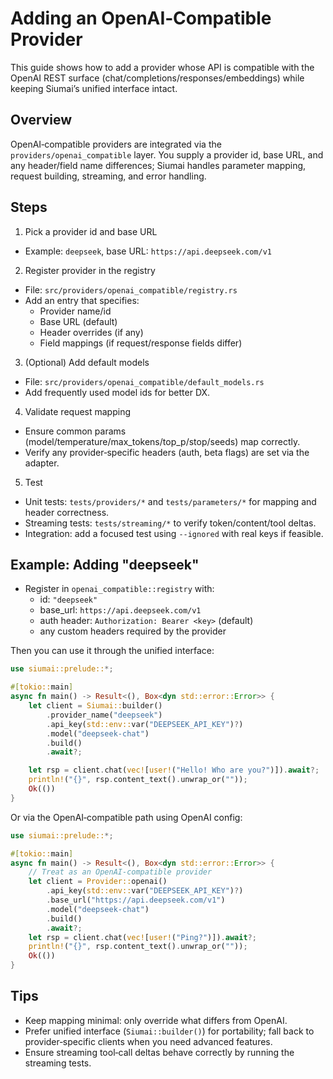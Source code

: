 # Adding an OpenAI‑Compatible Provider

This guide shows how to add a provider whose API is compatible with the OpenAI REST surface (chat/completions/responses/embeddings) while keeping Siumai’s unified interface intact.

## Overview

OpenAI‑compatible providers are integrated via the `providers/openai_compatible` layer. You supply a provider id, base URL, and any header/field name differences; Siumai handles parameter mapping, request building, streaming, and error handling.

## Steps

1) Pick a provider id and base URL
- Example: `deepseek`, base URL: `https://api.deepseek.com/v1`

2) Register provider in the registry
- File: `src/providers/openai_compatible/registry.rs`
- Add an entry that specifies:
  - Provider name/id
  - Base URL (default)
  - Header overrides (if any)
  - Field mappings (if request/response fields differ)

3) (Optional) Add default models
- File: `src/providers/openai_compatible/default_models.rs`
- Add frequently used model ids for better DX.

4) Validate request mapping
- Ensure common params (model/temperature/max_tokens/top_p/stop/seeds) map correctly.
- Verify any provider‑specific headers (auth, beta flags) are set via the adapter.

5) Test
- Unit tests: `tests/providers/*` and `tests/parameters/*` for mapping and header correctness.
- Streaming tests: `tests/streaming/*` to verify token/content/tool deltas.
- Integration: add a focused test using `--ignored` with real keys if feasible.

## Example: Adding "deepseek"

- Register in `openai_compatible::registry` with:
  - id: `"deepseek"`
  - base_url: `https://api.deepseek.com/v1`
  - auth header: `Authorization: Bearer <key>` (default)
  - any custom headers required by the provider

Then you can use it through the unified interface:

```rust
use siumai::prelude::*;

#[tokio::main]
async fn main() -> Result<(), Box<dyn std::error::Error>> {
    let client = Siumai::builder()
        .provider_name("deepseek")
        .api_key(std::env::var("DEEPSEEK_API_KEY")?)
        .model("deepseek-chat")
        .build()
        .await?;

    let rsp = client.chat(vec![user!("Hello! Who are you?")]).await?;
    println!("{}", rsp.content_text().unwrap_or(""));
    Ok(())
}
```

Or via the OpenAI‑compatible path using OpenAI config:

```rust
use siumai::prelude::*;

#[tokio::main]
async fn main() -> Result<(), Box<dyn std::error::Error>> {
    // Treat as an OpenAI‑compatible provider
    let client = Provider::openai()
        .api_key(std::env::var("DEEPSEEK_API_KEY")?)
        .base_url("https://api.deepseek.com/v1")
        .model("deepseek-chat")
        .build()
        .await?;
    let rsp = client.chat(vec![user!("Ping?")]).await?;
    println!("{}", rsp.content_text().unwrap_or(""));
    Ok(())
}
```

## Tips
- Keep mapping minimal: only override what differs from OpenAI.
- Prefer unified interface (`Siumai::builder()`) for portability; fall back to provider‑specific clients when you need advanced features.
- Ensure streaming tool‑call deltas behave correctly by running the streaming tests.

